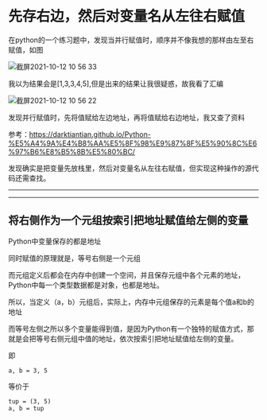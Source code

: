 # 先存右边，然后对变量名从左往右赋值</br>

在python的一个练习题中，发现当并行赋值时，顺序并不像我想的那样由左至右赋值，如图</br>

![截屏2021-10-12 10 56 33](https://user-images.githubusercontent.com/74129445/136883750-497a28d6-06b5-49d9-8635-75573bb7e56b.png)</br>

我以为结果会是[1,3,3,4,5],但是出来的结果让我很疑惑，故我看了汇编</br>

![截屏2021-10-12 10 56 22](https://user-images.githubusercontent.com/74129445/136883717-0dfb1d1b-adae-4012-8358-d996fc6204b8.png)</br>

发现并行赋值时，先将值赋给左边地址，再将值赋给右边地址，我又查了资料</br>

参考：https://darktiantian.github.io/Python-%E5%A4%9A%E4%B8%AA%E5%8F%98%E9%87%8F%E5%90%8C%E6%97%B6%E8%B5%8B%E5%80%BC/</br>

发现确实是把变量先放栈里，然后对变量名从左往右赋值，但实现这种操作的源代码还需查找。</br>

---
---

## 将右侧作为一个元组按索引把地址赋值给左侧的变量

Python中变量保存的都是地址</br>

同时赋值的原理就是，等号右侧是一个元组</br>

而元组定义后都会在内存中创建一个空间，并且保存元组中各个元素的地址，Python中每一个类型数据都是对象，也都是地址。</br>

所以，当定义（a，b）元组后，实际上，内存中元组保存的元素是每个值a和b的地址</br>

而等号左侧之所以多个变量能得到值，是因为Python有一个独特的赋值方式，那就是会把等号右侧元组中值的地址，依次按索引把地址赋值给左侧的变量。</br>

即</br>
```
a, b = 3, 5
```
等价于</br>
```
tup = (3, 5)
a, b = tup
```
